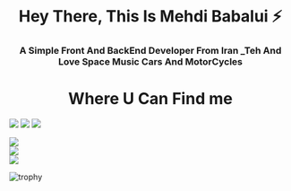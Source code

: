  <h1 align="center">Hey There, This Is Mehdi Babalui ⚡</h1>
 <h3 align="center">A Simple Front And BackEnd Developer From Iran _Teh And Love Space Music Cars And MotorCycles </h1>

 <h1 align="center">Where U Can Find me </h1>

<img src="https://img.shields.io/badge/Mrm20201?style=for-the-badge&logo=telegram&logoColor=white" />

<img src="https://img.shields.io/badge/mahdi-babalui-554009260?style=for-the-badge&logo=linkedin&logoColor=white"/>

<img src="https://img.shields.io/badge/mahdi_babalui?style=for-the-badge&logo=instagram&logoColor=white"/>


![](https://github-readme-stats.vercel.app/api?username=mahdimrm&theme=dark&hide_border=false&include_all_commits=true&count_private=true)<br/>
![](https://github-readme-streak-stats.herokuapp.com/?user=mahdimrm&theme=dark&hide_border=false)<br/>
![](https://github-readme-stats.vercel.app/api/top-langs/?username=mahdimrm&theme=dark&hide_border=false&include_all_commits=true&count_private=true&layout=compact&langs_count=15)

![trophy](https://github-profile-trophy.vercel.app/?username=mahdimrm)
<!--
**mahdimrm/mahdimrm** is a ✨ _special_ ✨ repository because its `README.md` (this file) appears on your GitHub profile.

Here are some ideas to get you started:

- 🔭 I’m currently working on ...
- 🌱 I’m currently learning ...
- 👯 I’m looking to collaborate on ...
- 🤔 I’m looking for help with ...
- 💬 Ask me about ...
- 📫 How to reach me: ...
- 😄 Pronouns: ...
- ⚡ Fun fact: ...
-->
